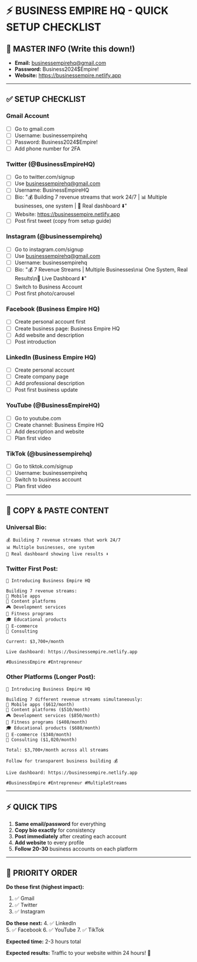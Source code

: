 # ⚡ BUSINESS EMPIRE HQ - QUICK SETUP CHECKLIST

## 🔑 MASTER INFO (Write this down!)
- **Email:** businessempirehq@gmail.com
- **Password:** Business2024$Empire!
- **Website:** https://businessempire.netlify.app

---

## ✅ SETUP CHECKLIST

### **Gmail Account**
- [ ] Go to gmail.com
- [ ] Username: businessempirehq  
- [ ] Password: Business2024$Empire!
- [ ] Add phone number for 2FA

### **Twitter (@BusinessEmpireHQ)**  
- [ ] Go to twitter.com/signup
- [ ] Use businessempirehq@gmail.com
- [ ] Username: BusinessEmpireHQ
- [ ] Bio: "💰 Building 7 revenue streams that work 24/7 | 📊 Multiple businesses, one system | 🚀 Real dashboard ⬇️"
- [ ] Website: https://businessempire.netlify.app
- [ ] Post first tweet (copy from setup guide)

### **Instagram (@businessempirehq)**
- [ ] Go to instagram.com/signup  
- [ ] Use businessempirehq@gmail.com
- [ ] Username: businessempirehq
- [ ] Bio: "💰 7 Revenue Streams | Multiple Businesses\n📊 One System, Real Results\n🚀 Live Dashboard ⬇️"
- [ ] Switch to Business Account
- [ ] Post first photo/carousel

### **Facebook (Business Empire HQ)**
- [ ] Create personal account first
- [ ] Create business page: Business Empire HQ
- [ ] Add website and description
- [ ] Post introduction

### **LinkedIn (Business Empire HQ)**
- [ ] Create personal account
- [ ] Create company page  
- [ ] Add professional description
- [ ] Post first business update

### **YouTube (@BusinessEmpireHQ)**
- [ ] Go to youtube.com
- [ ] Create channel: Business Empire HQ
- [ ] Add description and website
- [ ] Plan first video

### **TikTok (@businessempirehq)**
- [ ] Go to tiktok.com/signup
- [ ] Username: businessempirehq
- [ ] Switch to business account
- [ ] Plan first video

---

## 📝 COPY & PASTE CONTENT

### **Universal Bio:**
```
💰 Building 7 revenue streams that work 24/7
📊 Multiple businesses, one system  
🚀 Real dashboard showing live results ⬇️
```

### **Twitter First Post:**
```
🚀 Introducing Business Empire HQ

Building 7 revenue streams:
📱 Mobile apps
🎥 Content platforms  
🎮 Development services
💪 Fitness programs
🎓 Educational products
👕 E-commerce
💼 Consulting

Current: $3,700+/month

Live dashboard: https://businessempire.netlify.app

#BusinessEmpire #Entrepreneur
```

### **Other Platforms (Longer Post):**
```
🚀 Introducing Business Empire HQ

Building 7 different revenue streams simultaneously:
📱 Mobile apps ($612/month)
🎥 Content platforms ($510/month)
🎮 Development services ($850/month)
💪 Fitness programs ($408/month)  
🎓 Educational products ($680/month)
👕 E-commerce ($340/month)
💼 Consulting ($1,020/month)

Total: $3,700+/month across all streams

Follow for transparent business building 💰

Live dashboard: https://businessempire.netlify.app

#BusinessEmpire #Entrepreneur #MultipleStreams
```

---

## ⚡ QUICK TIPS

1. **Same email/password** for everything
2. **Copy bio exactly** for consistency  
3. **Post immediately** after creating each account
4. **Add website** to every profile
5. **Follow 20-30** business accounts on each platform

---

## 🎯 PRIORITY ORDER

**Do these first (highest impact):**
1. ✅ Gmail  
2. ✅ Twitter
3. ✅ Instagram

**Do these next:**
4. ✅ LinkedIn  
5. ✅ Facebook
6. ✅ YouTube
7. ✅ TikTok

**Expected time:** 2-3 hours total

**Expected results:** Traffic to your website within 24 hours! 🚀